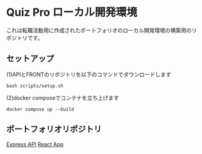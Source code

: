 # Quiz Pro ローカル開発環境
これは転職活動用に作成されたポートフォリオのローカル開発環境の構築用のリポジトリです。

## セットアップ
(1)APIとFRONTのリポジトリを以下のコマンドでダウンロードします
```
bash scripts/setup.sh
```

(2)docker composeでコンテナを立ち上げます
```
docker compose up --build
```

## ポートフォリオリポジトリ
[Express API](https://github.com/rk-q09/quiz_pro_api)
[React App](https://github.com/rk-q09/quiz_pro_front)
